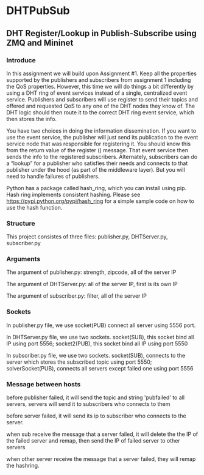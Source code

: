 # DHTPubSub
## DHT Register/Lookup in Publish-Subscribe using ZMQ and Mininet

### Introduce
In this assignment we will build upon Assignment #1. Keep all the properties supported by the publishers and subscribers from assignment 1 including the QoS properties. However, this time we will do things a bit differently by using a DHT ring of event services instead of a single, centralized event service. Publishers and subscribers will use register to send their topics and offered and requested QoS to any one of the DHT nodes they know of. The DHT logic should then route it to the correct DHT ring event service, which then stores the info.

You have two choices in doing the information dissemination. If you want to use the event service, the publisher will just send its publication to the event service node that was responsible for registering it. You should know this from the return value of the register () message. That event service then sends the info to the registered subscribers. Alternately, subscribers can do a “lookup” for a publisher who satisfies their needs and connects to that publisher under the hood (as part of the middleware layer). But you will need to handle failures of publishers.

Python has a package called hash_ring, which you can install using pip. Hash ring implements consistent hashing. Please see https://pypi.python.org/pypi/hash_ring for a simple sample code on how to use the hash function.

### Structure
This project consistes of three files: publisher.py, DHTServer.py, subscriber.py

### Arguments
The argument of publisher.py: strength, zipcode, all of the server IP

The argument of DHTServer.py: all of the server IP, first is its own IP

The argument of subscriber.py: filter, all of the server IP

### Sockets
In publisher.py file, we use socket(PUB) connect all server using 5556 port.

In DHTServer.py file, we use two sockets. socket(SUB), this socket bind all IP using port 5556; socket2(PUB), this socket bind all IP using port 5550

In subscriber.py file, we use two sockets. socket(SUB), connects to the server which stores the subscribed topic using port 5550; solverSocket(PUB), connects all servers except failed one using port 5556

### Message between hosts
before publisher failed, it will send the topic and string 'pubfailed' to all servers, servers will send it to subscribers who connects to them

before server failed, it will send its ip to subscriber who connects to the server.

when sub receive the message that a server failed, it will delete the the IP of the failed server and remap, then send the IP of failed server to other servers

when other server receive the message that a server failed, they will remap the hashring.
